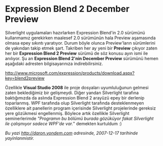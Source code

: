 # Expression Blend 2 December Preview 

Silverlight uygulamaları hazırlarken Expression Blend'in 2.0 sürümünü
kullanmamız gerekirken maalesef 2.0 sürümünün hala Preview aşamasında
olmasa epey sıkıntı yaratıyor. Durum böyle olunca Preview'ların
sürümlerini de yakından takip etmek şart. Takriben her ay yeni bir
**Preview** çıkıyor zaten her bir **Expression Blend 2 Preview** sürümü
de söz konusu ayın ismi ile anılıyor. Şu an **Expression Blend 2'nin
December Preview** sürümünü hemen aşağıdaki adresten bilgisayarınıza
indirebilirsiniz.

<http://www.microsoft.com/expression/products/download.aspx?key=blend2preview>

Özellikle **Visual Studio 2008** ile proje dosyaları uyumluluğunun
gelmesi zaten beklediğimiz bir gelişmeydi. Diğer yandan Silverlight
tarafına baktığımızda da aslında Expression Blend 2 arayüzü epey bir
derlenip toparlanmış. WPF tarafında olup Silverlight tarafında
desteklenmeyen özelliklere ait panellerin program içerisinde Silverlight
projelerinde gereksiz yere gözükmesi engellenmiş. Böylece artık
özellikle Silverlight seminerlerimde *"Programın bu bölümü burada
gözüküyor fakat Silverlight ile çalışmıyor sadece WPF'de var.*" demekten
kurtuldum :)


*Bu yazi http://daron.yondem.com adresinde, 2007-12-17 tarihinde yayinlanmistir.*